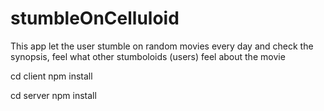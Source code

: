 # stumbleOnCelluloid
This app let the user stumble on random movies every day and check the synopsis, feel what other stumboloids (users) feel about the movie 

cd client
npm install

cd server
npm install

